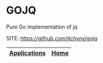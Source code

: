 # GOJQ

 Pure Go implementation of jq

 SITE: https://github.com/itchyny/gojq

 | [Applications](https://portable-linux-apps.github.io/apps.html) | [Home](https://portable-linux-apps.github.io)
 | --- | --- |
